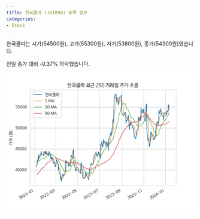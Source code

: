 ```yaml
---
title: 한국콜마 (161890) 종목 정보
categories:
- Stock
---
```


한국콜마는 시가(54500원), 고가(55300원), 저가(53800원), 종가(54300원)였습니다.

전일 종가 대비 -0.37% 하락했습니다.

<!-- more -->

![161890](/assets/images/stock/161890.png)